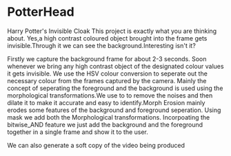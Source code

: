 # PotterHead
Harry Potter's Invisible Cloak
This project is exactly what you are thinking about. Yes,a high contrast coloured object brought into the frame gets invisible.Through it we can see the background.Interesting isn't it?

Firstly we capture the background frame for about 2-3 seconds.
Soon whenever we bring any high contrast object of the designated colour values it gets invisible.
We use the HSV colour conversion to seperate out the necessary colour from the frames captured by the camera.
Mainly the concept of seperating the foreground and the background is used using the morphological transformations.We use to to remove the noises and then dilate it to make it accurate and easy to identify.Morph Erosion mainly erodes some features of the background and foreground seperation.
Using mask we add both the Morphological transformations.
Incorpoating the bitwise_AND feature we just add the background and the foreground together in a single frame and show it to the user.

We can also generate a soft copy of the video being produced
